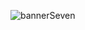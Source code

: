 ![bannerSeven](https://github.com/DevSeven7/DevSeven7/assets/132024461/885ef492-59a9-44c8-8d80-875defe89567)
